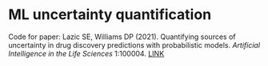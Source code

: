 # ML uncertainty quantification
Code for paper: Lazic SE, Williams DP (2021). Quantifying sources of uncertainty in drug discovery predictions with probabilistic models. _Artificial Intelligence in the Life Sciences_ 1:100004. [LINK](https://www.sciencedirect.com/science/article/pii/S2667318521000040)
